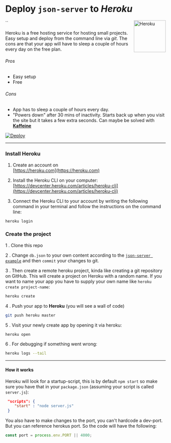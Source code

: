 # Deploy `json-server` to _Heroku_

<img align="right" width="100px" height="auto" src="https://cdn.worldvectorlogo.com/logos/heroku.svg" alt="Heroku">

``


Heroku is a free hosting service for hosting small projects. Easy setup and deploy from the command line via _git_. The cons are that your app will have to sleep a couple of hours every day on the free plan.

###### Pros

* Easy setup
* Free

###### Cons

* App has to sleep a couple of hours every day.
* "Powers down" after 30 mins of inactivity. Starts back up when you visit the site but it takes a few extra seconds. Can maybe be solved with [**Kaffeine**](http://kaffeine.herokuapp.com/)

[![Deploy](https://www.herokucdn.com/deploy/button.svg)](https://heroku.com/deploy)

---

### Install Heroku

1. Create an account on <br/>[https://heroku.com](https://heroku.com)
2. Install the Heroku CLI on your computer: <br/>[https://devcenter.heroku.com/articles/heroku-cli](https://devcenter.heroku.com/articles/heroku-cli)

3. Connect the Heroku CLI to your account by writing the following command in your terminal and follow the instructions on the command line:
```bash
heroku login
```


### Create the project

1 . Clone this repo

2 . Change `db.json` to your own content according to the [`json-server example`](https://github.com/typicode/json-server#example) and then `commit` your changes to git.

3 . Then create a remote heroku project, kinda like creating a git repository on GitHub. This will create a project on Heroku with a random name. If you want to name your app you have to supply your own name like `heroku create project-name`:
```bash
heroku create
```

4 . Push your app to __Heroku__ (you will see a wall of code)
```bash
git push heroku master
```

5 . Visit your newly create app by opening it via heroku:
```bash
heroku open
```

6 . For debugging if something went wrong:
```bash
heroku logs --tail
```

---

#### How it works

Heroku will look for a startup-script, this is by default `npm start` so make sure you have that in your `package.json` (assuming your script is called `server.js`):
```json
 "scripts": {
    "start" : "node server.js"
 }
```

You also have to make changes to the port, you can't hardcode a dev-port. But you can reference herokus port. So the code will have the following:
```js
const port = process.env.PORT || 4000;
```
